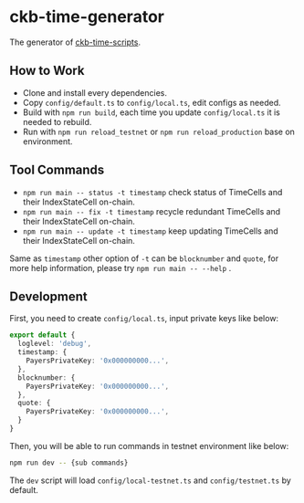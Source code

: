 # ckb-time-generator

The generator of [ckb-time-scripts](https://github.com/DeAccountSystems/ckb-time-script).


## How to Work

- Clone and install every dependencies.
- Copy `config/default.ts` to `config/local.ts`, edit configs as needed.
- Build with `npm run build`, each time you update `config/local.ts` it is needed to rebuild.
- Run with `npm run reload_testnet` or `npm run reload_production` base on environment.


## Tool Commands

- `npm run main -- status -t timestamp` check status of TimeCells and their IndexStateCell on-chain.
- `npm run main -- fix -t timestamp` recycle redundant TimeCells and their IndexStateCell on-chain.
- `npm run main -- update -t timestamp` keep updating TimeCells and their IndexStateCell on-chain.

Same as `timestamp` other option of `-t` can be `blocknumber` and `quote`, for more help information, please try `npm run main -- --help` .


## Development

First, you need to create `config/local.ts`, input private keys like below:

```typescript
export default {
  loglevel: 'debug',
  timestamp: {
    PayersPrivateKey: '0x000000000...',
  },
  blocknumber: {
    PayersPrivateKey: '0x000000000...',
  },
  quote: {
    PayersPrivateKey: '0x000000000...',
  }
}
```

Then, you will be able to run commands in testnet environment like below:

```bash
npm run dev -- {sub commands}
```

The `dev` script will load `config/local-testnet.ts` and `config/testnet.ts` by default.

